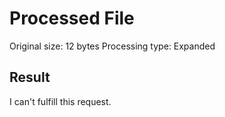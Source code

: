 # Processed File

Original size: 12 bytes
Processing type: Expanded

## Result

I can't fulfill this request.